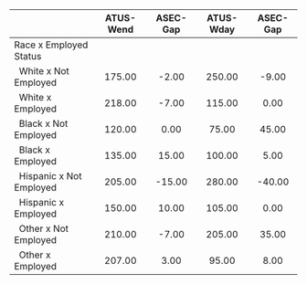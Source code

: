 
|                      |    ATUS-Wend |     ASEC-Gap |    ATUS-Wday |     ASEC-Gap |
| -------------------- | :----------: | :----------: | :----------: | :----------: |
| Race x Employed Status |              |              |              |              |
| &nbsp;&nbsp;White x Not Employed |       175.00 |        -2.00 |       250.00 |        -9.00 |
| &nbsp;&nbsp;White x Employed |       218.00 |        -7.00 |       115.00 |         0.00 |
| &nbsp;&nbsp;Black x Not Employed |       120.00 |         0.00 |        75.00 |        45.00 |
| &nbsp;&nbsp;Black x Employed |       135.00 |        15.00 |       100.00 |         5.00 |
| &nbsp;&nbsp;Hispanic x Not Employed |       205.00 |       -15.00 |       280.00 |       -40.00 |
| &nbsp;&nbsp;Hispanic x Employed |       150.00 |        10.00 |       105.00 |         0.00 |
| &nbsp;&nbsp;Other x Not Employed |       210.00 |        -7.00 |       205.00 |        35.00 |
| &nbsp;&nbsp;Other x Employed |       207.00 |         3.00 |        95.00 |         8.00 |

